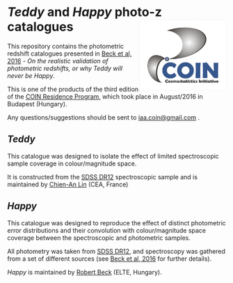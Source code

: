 # *Teddy* and *Happy* photo-z catalogues <img  align="right" src="https://raw.githubusercontent.com/COINtoolbox/photoz_catalogues/master/images/coin.png" width="200"> 


This repository contains the photometric redshift catalogues presented in [Beck et al, 2016]() - *On the realistic validation of photometric redshifts, or why
Teddy will never be Happy*.

This is one of the products of the third edition of the [COIN Residence Program](http://iaacoin.wix.com/crp2016), which took place in August/2016 in Budapest (Hungary). 

Any questions/suggestions should be sent to iaa.coin@gmail.com .


## *Teddy* 


This catalogue was designed to isolate the effect of limited spectroscopic sample coverage in colour/magnitude space.

It is constructed from the [SDSS DR12](http://www.sdss.org/dr12/) spectroscopic sample and is maintained by [Chien-An Lin](http://linc.tw/) (CEA, France) 

## *Happy*


This catalogue was designed to reproduce the effect of distinct photometric error distributions and their convolution with colour/magnitude space coverage between the spectroscopic and photometric samples. 

All photometry was taken from [SDSS DR12](http://www.sdss.org/dr12/), and spectroscopy was gathered from a set of different sources (see  [Beck et al, 2016]() for further details). 

*Happy* is maintained by [Robert Beck](https://github.com/beckrob) (ELTE, Hungary).
